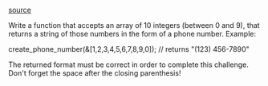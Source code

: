 [source](https://www.codewars.com/kata/525f50e3b73515a6db000b83)

Write a function that accepts an array of 10 integers (between 0 and 9), that returns a string of those numbers in the form of a phone number.
Example:

create_phone_number(&[1,2,3,4,5,6,7,8,9,0]); // returns "(123) 456-7890"

The returned format must be correct in order to complete this challenge.
Don't forget the space after the closing parenthesis!
